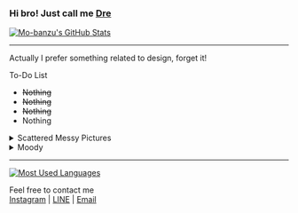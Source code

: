 ### Hi bro! Just call me [Dre](https://github.com/hellterhead)

[![Mo-banzu's GitHub Stats](https://github-readme-stats.vercel.app/api?username=hellterhead&show_icons=true&theme=tokyonight)](https://github.com/hellterhead)

___
Actually I prefer something related to design, forget it!

To-Do List
- <s>Nothing</s>
- <s>Nothing</s>
- <s>Nothing</s>
- Nothing

<details>
<summary>Scattered Messy Pictures</summary>
  
<!-- mbnd_art starts -->
* [Take a look](https://www.instagram.com/p/BuFV-eBgg91/?utm_source=ig_web_copy_link) my boring activity
* I like [cats](https://www.instagram.com/p/B1dz-5rBwT0/?utm_source=ig_web_copy_link) and game consoles
* I believe that [aliens](https://www.instagram.com/p/BwiX5bml51Q/?utm_source=ig_web_copy_link) are hiding watching us
* And this is [something](https://www.instagram.com/p/Bs7thCVFt_W/?utm_source=ig_web_copy_link) that doesn't matter
<!-- mbnd_art ends -->

</details>

<details>
<summary>Moody</summary>
  
<!-- play_music starts -->
[<img src="https://img.shields.io/badge/%E2%96%BA-YOASOBI%20--%20%E5%A4%9C%E3%81%AB%E9%A7%86%E3%81%91%E3%82%8B-orange">](https://od.lk/s/OThfMjYyNTMyMjdf/Yoru%20ni%20kakeru)
<br>
[<img src="https://img.shields.io/badge/%E2%96%BA-TK%20--%20unravel-orange">](https://od.lk/s/OThfMjYyNTMyMzhf/unravel)
<br>
[<img src="https://img.shields.io/badge/%E2%96%BA-DAOKOx%E7%B1%B3%E6%B4%A5%E7%8E%84%E5%B8%AB%20--%20%E6%89%93%E4%B8%8A%E8%8A%B1%E7%81%AB-orange">](https://od.lk/s/OThfMjYyNTMyNDJf/Uchiage%20Hanabi)
<br>
[<img src="https://img.shields.io/badge/%E2%96%BA-RADWIMPS%20feat.%E4%B8%89%E6%B5%A6%E9%80%8F%E5%AD%90%20--%20%E3%82%B0%E3%83%A9%E3%83%B3%E3%83%89%E3%82%A8%E3%82%B9%E3%82%B1%E3%83%BC%E3%83%97-orange">](https://od.lk/s/OThfMjYyNTMyNDNf/Grand%20Escape%20Feat.%20Toko%20Miura)
<!-- play_music ends -->

</details>

___
[![Most Used Languages](https://github-readme-stats.vercel.app/api/top-langs/?username=hellterhead&layout=compact&theme=tokyonight)](https://github.com/hellterhead)

Feel free to contact me
<br>
[Instagram](https://instagram.com/mo.banzu) | [LINE](https://line.me/ti/p/~luscious.net) | [Email](mailto:mbandu.ilik@gmail.com)
